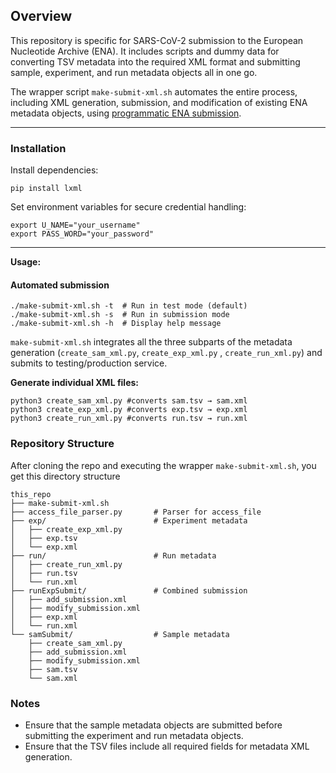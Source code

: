 ## Overview

This repository is specific for SARS-CoV-2 submission to the European Nucleotide Archive (ENA). It includes scripts and dummy data for converting TSV metadata into the required XML format and submitting sample, experiment, and run metadata objects all in one go.

The wrapper script `make-submit-xml.sh` automates the entire process, including XML generation, submission, and modification of existing ENA metadata objects, using [programmatic ENA submission](https://ena-docs.readthedocs.io/en/latest/submit/reads/programmatic.html).


---

### Installation

Install dependencies:
```
pip install lxml
```


Set environment variables for secure credential handling:
```
export U_NAME="your_username"
export PASS_WORD="your_password"
```

---

**Usage:**

#### Automated submission

```
./make-submit-xml.sh -t  # Run in test mode (default)
./make-submit-xml.sh -s  # Run in submission mode
./make-submit-xml.sh -h  # Display help message
```

`make-submit-xml.sh` integrates all the three subparts of the metadata generation (`create_sam_xml.py`, `create_exp_xml.py` , `create_run_xml.py`) and submits to testing/production service.



**Generate individual XML files:**
```
python3 create_sam_xml.py #converts sam.tsv → sam.xml
python3 create_exp_xml.py #converts exp.tsv → exp.xml
python3 create_run_xml.py #converts run.tsv → run.xml
```

### Repository Structure

After cloning the repo and executing the wrapper `make-submit-xml.sh`, you get this directory structure

```
this_repo
├── make-submit-xml.sh
├── access_file_parser.py       # Parser for access_file
├── exp/                        # Experiment metadata
│   ├── create_exp_xml.py
│   ├── exp.tsv
│   └── exp.xml
├── run/                        # Run metadata
│   ├── create_run_xml.py
│   ├── run.tsv
│   └── run.xml
├── runExpSubmit/               # Combined submission
│   ├── add_submission.xml
│   ├── modify_submission.xml
│   ├── exp.xml
│   └── run.xml
└── samSubmit/                  # Sample metadata
    ├── create_sam_xml.py
    ├── add_submission.xml
    ├── modify_submission.xml
    ├── sam.tsv
    └── sam.xml
```


### Notes  

- Ensure that the sample metadata objects are submitted before submitting the experiment and run metadata objects.
- Ensure that the TSV files include all required fields for metadata XML generation.
